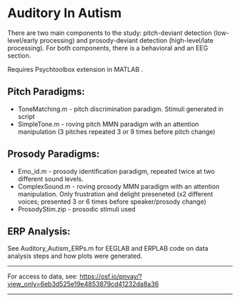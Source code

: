 # Auditory In Autism
There are two main components to the study: pitch-deviant detection (low-level/early processing) and prosody-deviant detection (high-level/late processing). For both components, there is a behavioral and an EEG section.

Requires Psychtoolbox extension in MATLAB .

## Pitch Paradigms:
- ToneMatching.m - pitch discrimination paradigm. Stimuli generated in script
- SimpleTone.m - roving pitch MMN paradigm with an attention manipulation (3 pitches repeated 3 or 9 times before pitch change)

## Prosody Paradigms:
- Emo_id.m - prosody identification paradigm, repeated twice at two different sound levels.
- ComplexSound.m - roving prosody MMN paradigm with an attention manipulation. Only frustration and delight preseneted (x2 different voices; presented 3 or 6 times before speaker/prosody change)
- ProsodyStim.zip - prosodic stimuli used

## ERP Analysis:
See Auditory_Autism_ERPs.m for EEGLAB and ERPLAB code on data analysis steps and how plots were generated.

---------------------

For access to data, see: https://osf.io/pnvay/?view_only=6eb3d525e19e4853879cd41232da8a36

---------------------
